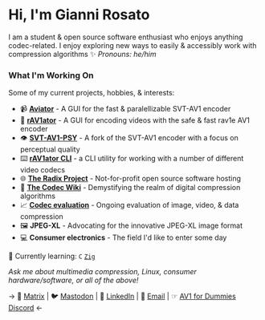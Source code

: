# Hi, I'm Gianni Rosato

I am a student & open source software enthusiast who enjoys anything codec-related. I enjoy exploring new ways to easily & accessibly work with compression algorithms ✨
*Pronouns: he/him*

### What I'm Working On

Some of my current projects, hobbies, & interests:

- 📹 **[Aviator](https://wiki.x266.mov/docs/utilities/Aviator)** - A GUI for the fast & paralellizable SVT-AV1 encoder
- 🎥 **[rAV1ator](https://wiki.x266.mov/docs/utilities/rAV1ator)** - A GUI for encoding videos with the safe & fast rav1e AV1 encoder
- 👁️ **[SVT-AV1-PSY](https://github.com/gianni-rosato/svt-av1-psy)** - A fork of the SVT-AV1 encoder with a focus on perceptual quality
- ⌨️ **[rAV1ator CLI](https://wiki.x266.mov/docs/utilities/rav1ator-cli)** - a CLI utility for working with a number of different video codecs
- 🌐 **[The Radix Project](https://radixproject.org)** - Not-for-profit open source software hosting
- 📖 **[The Codec Wiki](https://wiki.x266.mov/)** - Demystifying the realm of digital compression algorithms
- 📈 **[Codec evaluation](https://giannirosato.com/blog/)** - Ongoing evaluation of image, video, & data compression
- 🖼️ **JPEG-XL** - Advocating for the innovative JPEG-XL image format
- 💻️ **Consumer electronics** - The field I'd like to enter some day

🌱 Currently learning: `C` [`Zig`](https://ziglang.org/)

*Ask me about multimedia compression, Linux, consumer hardware/software, or all of the above!*

-> 📲 [Matrix](https://matrix.to/#/@computerbustr:matrix.org) | 🐦️ [Mastodon](https://disobey.net/@gianni) | 🧾 [LinkedIn](https://www.linkedin.com/in/gianni-r-52487124b/) | 📧 [Email](mailto:grosatowork@proton.me) | ☞ [AV1 for Dummies Discord](https://discord.gg/bbQD5MjDr3) <-

<!--
**gianni-rosato/gianni-rosato** is a ✨ _special_ ✨ repository because its `README.md` (this file) appears on your GitHub profile.

Here are some ideas to get you started:

- 🔭 I’m currently working on ...
- 🌱 I’m currently learning ...
- 👯 I’m looking to collaborate on ...
- 🤔 I’m looking for help with ...
- 💬 Ask me about ...
- 📫 How to reach me: ...
- 😄 Pronouns: ...
- ⚡ Fun fact: ...
-->
